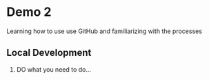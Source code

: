 # Demo 2

Learning how to use use GitHub and familiarizing with the processes

## Local Development

1. DO what you need to do...